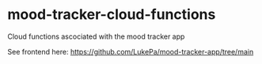 # mood-tracker-cloud-functions

Cloud functions ascociated with the mood tracker app

See frontend here: https://github.com/LukePa/mood-tracker-app/tree/main